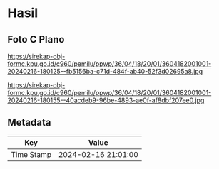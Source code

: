 # Hasil

## Foto C Plano

https://sirekap-obj-formc.kpu.go.id/c960/pemilu/ppwp/36/04/18/20/01/3604182001001-20240216-180125--fb5156ba-c71d-484f-ab40-52f3d02695a8.jpg

https://sirekap-obj-formc.kpu.go.id/c960/pemilu/ppwp/36/04/18/20/01/3604182001001-20240216-180155--40acdeb9-96be-4893-ae0f-af8dbf207ee0.jpg


## Metadata

| Key        | Value               |
| ---------- | ------------------- |
| Time Stamp | 2024-02-16 21:01:00 |



